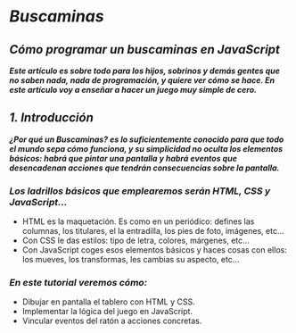 # **_Buscaminas_**

## **_Cómo programar un buscaminas en JavaScript_**

**_Este artículo es sobre todo para los hijos, sobrinos y demás gentes que no saben nada, nada de programación, y quiere ver cómo se hace. En este artículo voy a enseñar a hacer un juego muy simple de cero._**

## **_1. Introducción_**

**_¿Por qué un Buscaminas? es lo suficientemente conocido para que todo el mundo sepa cómo funciona, y su simplicidad no oculta los elementos básicos: habrá que pintar una pantalla y habrá eventos que desencadenan acciones que tendrán consecuencias sobre la pantalla._**

### **_Los ladrillos básicos que emplearemos serán HTML, CSS y JavaScript..._**

- HTML es la maquetación. Es como en un periódico: defines las columnas, los titulares, el la entradilla, los pies de foto, imágenes, etc…
- Con CSS le das estilos: tipo de letra, colores, márgenes, etc…
- Con JavaScript coges esos elementos básicos y haces cosas con ellos: los mueves, los transformas, les cambias su aspecto, etc…

### **_En este tutorial veremos cómo:_**

- Dibujar en pantalla el tablero con HTML y CSS.
- Implementar la lógica del juego en JavaScript.
- Vincular eventos del ratón a acciones concretas.
